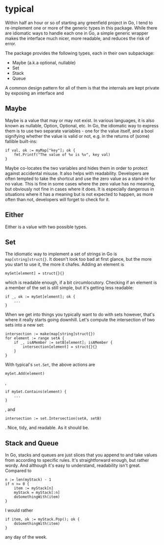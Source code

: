 # typical

Within half an hour or so of starting any greenfield project in Go, I tend to
re-implement one or more of the generic types in this package. While there are
idiomatic ways to handle each one in Go, a simple generic wrapper makes the
interface much nicer, more readable, and reduces the risk of error.

The package provides the following types, each in their own subpackage:

- Maybe (a.k.a optional, nullable)
- Set
- Stack
- Queue

A common design pattern for all of them is that the internals are kept private
by exposing an interface and 

## Maybe

Maybe is a value that may or may not exist. In various languages, it is also
known as nullable, Option, Optional, etc. In Go, the idiomatic way to express
them is to use two separate variables - one for the value itself, and a bool
signifying whether the value is valid or not, e.g. in the returns of (some)
fallible built-ins:

    if val, ok := myMap["key"]; ok {
        fmt.Printf("The value of %v is %v", key val)
    }

Maybe co-locates the two variables and hides them in order to protect against
accidental misuse. It also helps with readability. Developers are often tempted
to take the shortcut and use the zero value as a stand-in for no value. This is
fine in some cases where the zero value has no meaning, but obviously not fine
in cases where it does. It is especially dangerous in situations where it has
a meaning but is not expected to happen, as more often than not, developers
will forget to check for it.

## Either

Either is a value with two possible types.

## Set

The idiomatic way to implement a set of strings in Go is `map[string]struct{}`.
It doesn't look too bad at first glance, but the more you start to use it, the
more it chafes. Adding an element is

    mySet[element] = struct{}{}

which is readable enough, if a bit circumlocutory. Checking if an element is a
member of the set is still simple, but it's getting less readable:

    if _, ok := mySet[element]; ok {
        ...
    }

When we get into things you typically want to do with sets however, that's
where it really starts going downhill. Let's compute the intersection of two
sets into a new set:

    intersection := make(map[string]struct{})
    for element := range setA {
        if _, isAMember := setB[element]; isAMember {
            intersection[element] = struct{}{}
        }
    }

With typical's `set.Set`, the above actions are

    mySet.Add(element)

,

    if mySet.Contains(element) {
        ...
    }

, and

    intersection := set.Intersection(setA, setB)

. Nice, tidy, and readable. As it should be.

## Stack and Queue

In Go, stacks and queues are just slices that you append to and take values
from according to specific rules. It's straightforward enough, but rather
wordy. And although it's easy to understand, readability isn't great. Compared
to

    n := len(myStack) - 1
    if n >= 0 {
        item := myStack[n]
        myStack = myStack[:n]
        doSomethingWith(item)
    }

I would rather

    if item, ok := myStack.Pop(); ok {
        doSomethingWith(item)
    }

any day of the week.
